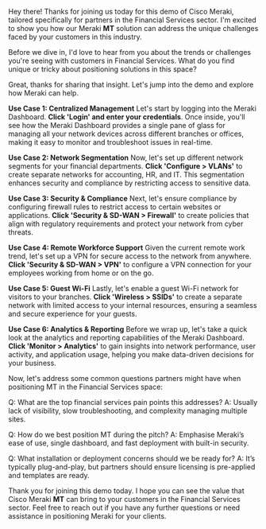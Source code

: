 Hey there! Thanks for joining us today for this demo of Cisco Meraki, tailored specifically for partners in the Financial Services sector. I'm excited to show you how our Meraki **MT** solution can address the unique challenges faced by your customers in this industry.

Before we dive in, I'd love to hear from you about the trends or challenges you're seeing with customers in Financial Services. What do you find unique or tricky about positioning solutions in this space?

Great, thanks for sharing that insight. Let's jump into the demo and explore how Meraki can help. 

**Use Case 1: Centralized Management**
Let's start by logging into the Meraki Dashboard. **Click 'Login' and enter your credentials**. Once inside, you'll see how the Meraki Dashboard provides a single pane of glass for managing all your network devices across different branches or offices, making it easy to monitor and troubleshoot issues in real-time.

**Use Case 2: Network Segmentation**
Now, let's set up different network segments for your financial departments. **Click 'Configure > VLANs'** to create separate networks for accounting, HR, and IT. This segmentation enhances security and compliance by restricting access to sensitive data.

**Use Case 3: Security & Compliance**
Next, let's ensure compliance by configuring firewall rules to restrict access to certain websites or applications. **Click 'Security & SD-WAN > Firewall'** to create policies that align with regulatory requirements and protect your network from cyber threats.

**Use Case 4: Remote Workforce Support**
Given the current remote work trend, let's set up a VPN for secure access to the network from anywhere. **Click 'Security & SD-WAN > VPN'** to configure a VPN connection for your employees working from home or on the go.

**Use Case 5: Guest Wi-Fi**
Lastly, let's enable a guest Wi-Fi network for visitors to your branches. **Click 'Wireless > SSIDs'** to create a separate network with limited access to your internal resources, ensuring a seamless and secure experience for your guests.

**Use Case 6: Analytics & Reporting**
Before we wrap up, let's take a quick look at the analytics and reporting capabilities of the Meraki Dashboard. **Click 'Monitor > Analytics'** to gain insights into network performance, user activity, and application usage, helping you make data-driven decisions for your business.

Now, let's address some common questions partners might have when positioning MT in the Financial Services space:

Q: What are the top financial services pain points this addresses?
A: Usually lack of visibility, slow troubleshooting, and complexity managing multiple sites.

Q: How do we best position MT during the pitch?
A: Emphasise Meraki’s ease of use, single dashboard, and fast deployment with built-in security.

Q: What installation or deployment concerns should we be ready for?
A: It’s typically plug-and-play, but partners should ensure licensing is pre-applied and templates are ready.

Thank you for joining this demo today. I hope you can see the value that Cisco Meraki **MT** can bring to your customers in the Financial Services sector. Feel free to reach out if you have any further questions or need assistance in positioning Meraki for your clients.